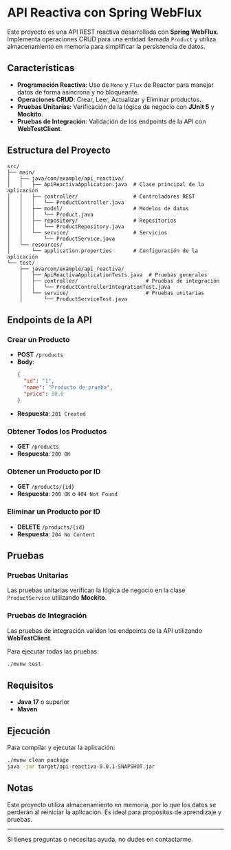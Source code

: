 # API Reactiva con Spring WebFlux

Este proyecto es una API REST reactiva desarrollada con **Spring WebFlux**. Implementa operaciones CRUD para una entidad llamada `Product` y utiliza almacenamiento en memoria para simplificar la persistencia de datos.

## Características

- **Programación Reactiva**: Uso de `Mono` y `Flux` de Reactor para manejar datos de forma asíncrona y no bloqueante.
- **Operaciones CRUD**: Crear, Leer, Actualizar y Eliminar productos.
- **Pruebas Unitarias**: Verificación de la lógica de negocio con **JUnit 5** y **Mockito**.
- **Pruebas de Integración**: Validación de los endpoints de la API con **WebTestClient**.

## Estructura del Proyecto

```
src/
├── main/
│   ├── java/com/example/api_reactiva/
│   │   ├── ApiReactivaApplication.java  # Clase principal de la aplicación
│   │   ├── controller/                  # Controladores REST
│   │   │   └── ProductController.java
│   │   ├── model/                       # Modelos de datos
│   │   │   └── Product.java
│   │   ├── repository/                  # Repositorios
│   │   │   └── ProductRepository.java
│   │   └── service/                     # Servicios
│   │       └── ProductService.java
│   └── resources/
│       └── application.properties       # Configuración de la aplicación
└── test/
    ├── java/com/example/api_reactiva/
    │   ├── ApiReactivaApplicationTests.java  # Pruebas generales
    │   ├── controller/                      # Pruebas de integración
    │   │   └── ProductControllerIntegrationTest.java
    │   └── service/                         # Pruebas unitarias
    │       └── ProductServiceTest.java
```

## Endpoints de la API

### Crear un Producto
- **POST** `/products`
- **Body**:
  ```json
  {
    "id": "1",
    "name": "Producto de prueba",
    "price": 10.0
  }
  ```
- **Respuesta**: `201 Created`

### Obtener Todos los Productos
- **GET** `/products`
- **Respuesta**: `200 OK`

### Obtener un Producto por ID
- **GET** `/products/{id}`
- **Respuesta**: `200 OK` o `404 Not Found`

### Eliminar un Producto por ID
- **DELETE** `/products/{id}`
- **Respuesta**: `204 No Content`

## Pruebas

### Pruebas Unitarias
Las pruebas unitarias verifican la lógica de negocio en la clase `ProductService` utilizando **Mockito**.

### Pruebas de Integración
Las pruebas de integración validan los endpoints de la API utilizando **WebTestClient**.

Para ejecutar todas las pruebas:
```bash
./mvnw test
```

## Requisitos

- **Java 17** o superior
- **Maven**

## Ejecución

Para compilar y ejecutar la aplicación:
```bash
./mvnw clean package
java -jar target/api-reactiva-0.0.1-SNAPSHOT.jar
```

## Notas

Este proyecto utiliza almacenamiento en memoria, por lo que los datos se perderán al reiniciar la aplicación. Es ideal para propósitos de aprendizaje y pruebas.

---

Si tienes preguntas o necesitas ayuda, no dudes en contactarme.
